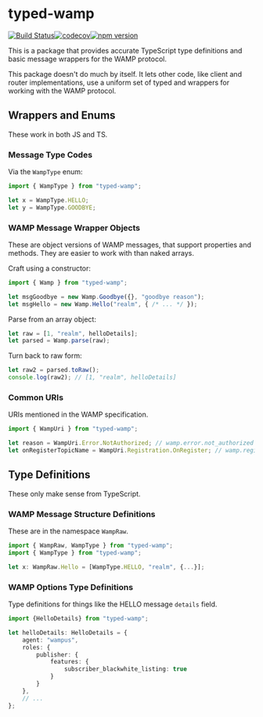 # typed-wamp

[![Build Status](https://travis-ci.org/GregRos/typed-wamp.svg?branch=master)](https://travis-ci.org/GregRos/typed-wamp)[![codecov](https://codecov.io/gh/GregRos/typed-wamp/branch/master/graph/badge.svg)](https://codecov.io/gh/GregRos/typed-wamp)[![npm version](https://badge.fury.io/js/typed-wamp.svg)](https://badge.fury.io/js/typed-wamp)

This is a package that provides accurate TypeScript type definitions and basic message wrappers for the WAMP protocol.

This package doesn't do much by itself. It lets other code, like client and router implementations, use a uniform set of typed and wrappers for working with the WAMP protocol.

## Wrappers and Enums

These work in both JS and TS.

### Message Type Codes

Via the `WampType` enum:

```typescript
import { WampType } from "typed-wamp";

let x = WampType.HELLO;
let y = WampType.GOODBYE;
```

###  WAMP Message Wrapper Objects

These are object versions of WAMP messages, that support properties and methods. They are easier to work with than naked arrays.

Craft using a constructor:

```typescript
import { Wamp } from "typed-wamp";

let msgGoodbye = new Wamp.Goodbye({}, "goodbye reason");
let msgHello = new Wamp.Hello("realm", { /* ... */ });
```

Parse from an array object:

```typescript
let raw = [1, "realm", helloDetails];
let parsed = Wamp.parse(raw);
```

Turn back to raw form:

```typescript
let raw2 = parsed.toRaw();
console.log(raw2); // [1, "realm", helloDetails]
```

### Common URIs

URIs mentioned in the WAMP specification.

```typescript
import { WampUri } from "typed-wamp";

let reason = WampUri.Error.NotAuthorized; // wamp.error.not_authorized
let onRegisterTopicName = WampUri.Registration.OnRegister; // wamp.registration.on_register
```

## Type Definitions

These only make sense from TypeScript.

### WAMP Message Structure Definitions

These are in the namespace `WampRaw`. 

```typescript
import { WampRaw, WampType } from "typed-wamp";
import { WampType } from "typed-wamp";

let x: WampRaw.Hello = [WampType.HELLO, "realm", {...}];
```

### WAMP Options Type Definitions

Type definitions for things like the HELLO message `details` field.

```typescript
import {HelloDetails} from "typed-wamp";

let helloDetails: HelloDetails = {
    agent: "wampus",
    roles: {
        publisher: {
            features: {
                subscriber_blackwhite_listing: true
            }
        }
    },
    // ...
};
```